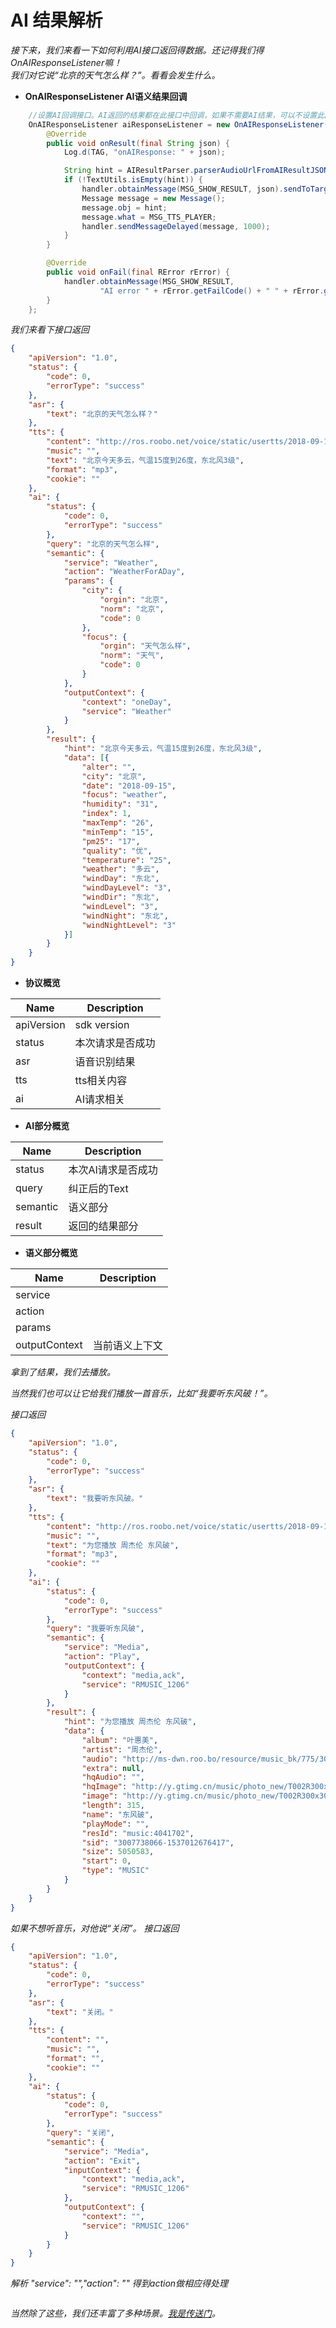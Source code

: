 AI 结果解析
=

*接下来，我们来看一下如何利用AI接口返回得数据。还记得我们得OnAIResponseListener嘛！  
我们对它说“北京的天气怎么样？”。看看会发生什么。*  

- **OnAIResponseListener  AI语义结果回调**  
```Java
    //设置AI回调接口。AI返回的结果都在此接口中回调，如果不需要AI结果，可以不设置此回调接口。
    OnAIResponseListener aiResponseListener = new OnAIResponseListener() {
        @Override
        public void onResult(final String json) {
            Log.d(TAG, "onAIResponse: " + json);

            String hint = AIResultParser.parserAudioUrlFromAIResultJSON(json);
            if (!TextUtils.isEmpty(hint)) {
                handler.obtainMessage(MSG_SHOW_RESULT, json).sendToTarget();
                Message message = new Message();
                message.obj = hint;
                message.what = MSG_TTS_PLAYER;
                handler.sendMessageDelayed(message, 1000);
            }
        }

        @Override
        public void onFail(final RError rError) {
            handler.obtainMessage(MSG_SHOW_RESULT,
                    "AI error " + rError.getFailCode() + " " + rError.getFailDetail()).sendToTarget();
        }
    };
```
*我们来看下接口返回*

```Json
{
	"apiVersion": "1.0",
	"status": {
		"code": 0,
		"errorType": "success"
	},
	"asr": {
		"text": "北京的天气怎么样？"
	},
	"tts": {
		"content": "http://ros.roobo.net/voice/static/usertts/2018-09-15/662/reply.18446744073170258879.e0dad16f-3415-4db2-875b-cf695b1123c1.mp3",
		"music": "",
		"text": "北京今天多云，气温15度到26度，东北风3级",
		"format": "mp3",
		"cookie": ""
	},
	"ai": {
		"status": {
			"code": 0,
			"errorType": "success"
		},
		"query": "北京的天气怎么样",
		"semantic": {
			"service": "Weather",
			"action": "WeatherForADay",
			"params": {
				"city": {
					"orgin": "北京",
					"norm": "北京",
					"code": 0
				},
				"focus": {
					"orgin": "天气怎么样",
					"norm": "天气",
					"code": 0
				}
			},
			"outputContext": {
				"context": "oneDay",
				"service": "Weather"
			}
		},
		"result": {
			"hint": "北京今天多云，气温15度到26度，东北风3级",
			"data": [{
				"alter": "",
				"city": "北京",
				"date": "2018-09-15",
				"focus": "weather",
				"humidity": "31",
				"index": 1,
				"maxTemp": "26",
				"minTemp": "15",
				"pm25": "17",
				"quality": "优",
				"temperature": "25",
				"weather": "多云",
				"windDay": "东北",
				"windDayLevel": "3",
				"windDir": "东北",
				"windLevel": "3",
				"windNight": "东北",
				"windNightLevel": "3"
			}]
		}
	}
}
```

- **协议概览**  

Name | Description	
------------ | ------------ 
apiVersion | sdk version 
status | 本次请求是否成功
asr | 语音识别结果
tts | tts相关内容 
ai | AI请求相关 

- **AI部分概览**  

Name | Description	
------------ | ------------ 
status | 本次AI请求是否成功  
query | 纠正后的Text  
semantic | 语义部分  
result | 返回的结果部分 

- **语义部分概览**  

Name | Description	
------------ | ------------ 
service |   
action |   
params |  
outputContext | 当前语义上下文 


*拿到了结果，我们去播放。*  

*当然我们也可以让它给我们播放一首音乐，比如“我要听东风破！”。*

*接口返回*

```Json
{
	"apiVersion": "1.0",
	"status": {
		"code": 0,
		"errorType": "success"
	},
	"asr": {
		"text": "我要听东风破。"
	},
	"tts": {
		"content": "http://ros.roobo.net/voice/static/usertts/2018-09-15/962/reply.15931625739899993222.2014ac12-6339-4490-9fd1-078ca58f92c2.mp3",
		"music": "",
		"text": "为您播放 周杰伦 东风破",
		"format": "mp3",
		"cookie": ""
	},
	"ai": {
		"status": {
			"code": 0,
			"errorType": "success"
		},
		"query": "我要听东风破",
		"semantic": {
			"service": "Media",
			"action": "Play",
			"outputContext": {
				"context": "media,ack",
				"service": "RMUSIC_1206"
			}
		},
		"result": {
			"hint": "为您播放 周杰伦 东风破",
			"data": {
				"album": "叶惠美",
				"artist": "周杰伦",
				"audio": "http://ms-dwn.roo.bo/resource/music_bk/775/30097775.mp3",
				"extra": null,
				"hqAudio": "",
				"hqImage": "http://y.gtimg.cn/music/photo_new/T002R300x300M000000MkMni19ClKG.jpg",
				"image": "http://y.gtimg.cn/music/photo_new/T002R300x300M000000MkMni19ClKG.jpg",
				"length": 315,
				"name": "东风破",
				"playMode": "",
				"resId": "music:4041702",
				"sid": "3007738066-1537012676417",
				"size": 5050583,
				"start": 0,
				"type": "MUSIC"
			}
		}
	}
}
```

*如果不想听音乐，对他说“关闭”。*
*接口返回*
```Json
{
	"apiVersion": "1.0",
	"status": {
		"code": 0,
		"errorType": "success"
	},
	"asr": {
		"text": "关闭。"
	},
	"tts": {
		"content": "",
		"music": "",
		"format": "",
		"cookie": ""
	},
	"ai": {
		"status": {
			"code": 0,
			"errorType": "success"
		},
		"query": "关闭",
		"semantic": {
			"service": "Media",
			"action": "Exit",
			"inputContext": {
				"context": "media,ack",
				"service": "RMUSIC_1206"
			},
			"outputContext": {
				"context": "",
				"service": "RMUSIC_1206"
			}
		}
	}
}
```

*解析 "service": "","action": "" 得到action做相应得处理*
```Json

```
*当然除了这些，我们还丰富了多种场景。[我是传送门](https://github.com/271766152/docs/tree/master/Bot/4-SkillDocument)。*  
